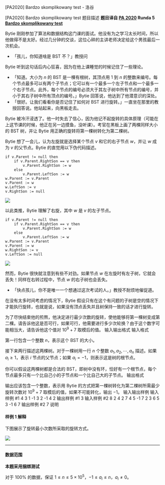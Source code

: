 



[PA2020] Bardzo skomplikowany test - 洛谷














[PA2020] Bardzo skomplikowany test
题目描述
**题目译自 [PA 2020](https://sio2.mimuw.edu.pl/c/pa-2020-1/dashboard/) Runda 5 [Bardzo skomplikowany test](https://sio2.mimuw.edu.pl/c/pa-2020-1/bst/)**

Bytie 刚刚参加了算法和数据结构这门课的面试。他没有为之学习太长时间，所以他做得不是太好。经过几分钟的交谈，这位心碎的主讲老师决定给这个男孩最后一次机会。

- 「孩儿，你知道啥是 BST 不？」教授问

Bytie 听到这句话后内心狂喜，因为在他上课睡觉的时候记住了一些理论。

- 「知道。大小为 $n$ 的 BST 是一棵有根树，其顶点用 $1$ 到 $n$ 的整数来编号。每个节点最多可以有两个子节点；它可以有一个最多一个左子节点和一个最多一个右子节点。此外，每个节点的编号必须大于其左子树中所有节点的编号，并小于其右子树中所有顶点的编号。」Bytie 回答说，他达到了他潜意识的深处。
- 「很好。让我们看看你是否记住了如何对 BST 进行旋转。」一直坐在那里的教授回答说。他站起来，向黑板走去。

Bytie 被冷汗浸透了。他一时失去了信心，因为他记不起旋转的具体原理（可能在上这节课的时候，他正在另一边摸鱼，没听课）。考官在黑板上画了两棵同样大小的 BST 树，并让 Bytie 用正确的旋转将第一棵树转化为第二棵树。

Bytie 想了一会儿，认为左旋就是选择某个节点 $v$ 和它的右子节点 $w$，并让 $w$ 成为 $v$ 的父节点。Bytie 的直觉用以下伪代码描述。

```
if v.Parent != null then
    if v.Parent.RightSon == v then
        v.Parent.RightSon := w
    else
        v.Parent.LeftSon := w
w.Parent := v.Parent
v.Parent := w
w.LeftSon := v
v.RightSon := null
```

![](https://cdn.luogu.com.cn/upload/image_hosting/shqgiur7.png)

以此类推，Bytie 理解了右旋，其中 $w$ 是 $v$ 的左子节点。

```
if v.Parent != null then
    if v.Parent.RightSon == v then
        v.Parent.RightSon := w
    else
        v.Parent.LeftSon := w
w.Parent := v.Parent
v.Parent := w
w.RightSon := v
v.LeftSon := null
```

![](https://cdn.luogu.com.cn/upload/image_hosting/tpmzihlx.png)

然而，Bytie 很快就注意到有些不对劲。如果节点 $w$ 在左旋时有左子树，它就会丢失！同样在右转过程中，节点 $w$ 的右子树也会丢失。

- 「快点孩儿，你不是唯一一个想通过这次考试的人。」教授不耐烦地催促道。

在没有太多时间考虑的情况下，Bytie 假设只有在这个有问题的子树是空的情况下才能执行旋转，也就是说，如果没有顶点丢失并且树保持一致的话才进行旋转。

为了尽快结束他的煎熬，他决定进行最少次数的旋转，使他能够将第一棵树变成第二棵。请告诉他这是否可行，如果可行，他需要进行多少次轮换？由于这个数字可能相当大，请告诉他这个值对 $10^9+7$ 取模后的值。
输入输出格式
输入格式

第一行包含一个整数 $n$，表示这个 BST 的大小。

接下来两行描述这两棵树。对于一棵树用一行 $n$ 个整数 $a_1,a_2,\cdots,a_n$ 描述。如果 $a_i\ge 1$，表示 $i$ 节点的父节点；如果 $a_i=-1$，则表示这是树的根节点。

你可以假设这两棵树都是合法的 BST，即树中没有环，恰好有一个根节点，每个节点最多只有一个比自己小的子节点和一个比自己大的子节点。
输出格式

输出应该包含一个整数，表示用 Bytie 的方式把第一棵树转化为第二棵树所需最少旋转次数对 $10^9+7$ 取模后的值，如果不可能转化，输出 $-1$。
输入输出样例
输入样例 #1
4
3 1 -1 3
2 -1 4 2
输出样例 #1
3
输入样例 #2
8
2 4 2 7 4 5 -1 7
2 3 6 5 3 -1 6 7
输出样例 #2
7
说明
#### 样例 1 解释

下图展示了旋转最小次数所采取的旋转方式。

![](https://cdn.luogu.com.cn/upload/image_hosting/f1dblwez.png)

------------

#### 数据范围

**本题采用捆绑测试**

对于 $100\%$ 的数据，保证 $1\le n\le 5\times 10^5$，$-1\le a_i\le n$，$a_i\neq 0$。






